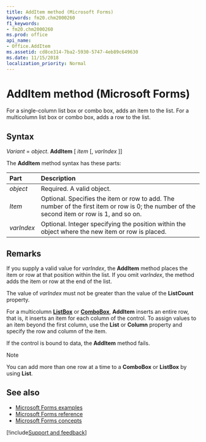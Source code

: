 ```yaml
---
title: AddItem method (Microsoft Forms)
keywords: fm20.chm2000260
f1_keywords:
- fm20.chm2000260
ms.prod: office
api_name:
- Office.AddItem
ms.assetid: cd8ce314-7ba2-5930-5747-4eb89c649630
ms.date: 11/15/2018
localization_priority: Normal
---
```



# AddItem method (Microsoft Forms)

For a single-column list box or combo box, adds an item to the list. For a multicolumn list box or combo box, adds a row to the list.

## Syntax

_Variant_ = _object_. **AddItem** [ _item_ [, _varIndex_ ]]

The **AddItem** method syntax has these parts:

|Part|Description|
|:-----|:-----|
| _object_|Required. A valid object.|
| _Item_|Optional. Specifies the item or row to add. The number of the first item or row is 0; the number of the second item or row is 1, and so on.|
| _varIndex_|Optional. Integer specifying the position within the object where the new item or row is placed.|

## Remarks

If you supply a valid value for _varIndex_, the **AddItem** method places the item or row at that position within the list. If you omit _varIndex_, the method adds the item or row at the end of the list.

The value of _varIndex_ must not be greater than the value of the **ListCount** property.

For a multicolumn **[ListBox](listbox-control.md)** or **[ComboBox](combobox-control.md)**, **AddItem** inserts an entire row, that is, it inserts an item for each column of the control. To assign values to an item beyond the first column, use the **List** or **Column** property and specify the row and column of the item.

If the control is bound to data, the **AddItem** method fails.

> [!NOTE] 
> You can add more than one row at a time to a **ComboBox** or **ListBox** by using **List**.

## See also

- [Microsoft Forms examples](examples-microsoft-forms.md)
- [Microsoft Forms reference](reference-microsoft-forms.md)
- [Microsoft Forms concepts](concepts-microsoft-forms.md)

[!include[Support and feedback](~/includes/feedback-boilerplate.md)]

